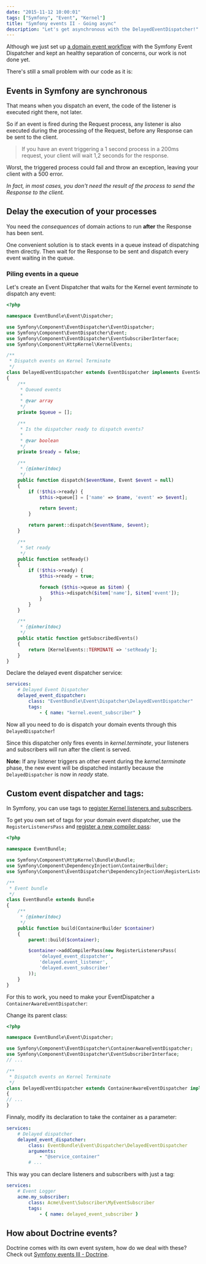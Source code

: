 ```yaml
---
date: "2015-11-12 10:00:01"
tags: ["Symfony", "Event", "Kernel"]
title: "Symfony events II - Going async"
description: "Let's get asynchronous with the DelayedEventDispatcher!"
---
```


Although we just set up [a domain event workflow](../events-part-1) with the Symfony Event Dispatcher and kept an healthy separation of concerns, our work is not done yet.

There's still a small problem with our code as it is:

## Events in Symfony are synchronous

That means when you dispatch an event, the code of the listener is executed right there, not later.

So if an event is fired during the Request process, any listener is also executed during the processing of the Request, before any Response can be sent to the client.

> If you have an event triggering a 1 second process in a 200ms request, your client will wait 1,2 seconds for the response.

Worst, the triggered process could fail and throw an exception, leaving your client with a 500 error.

_In fact, in most cases, you don't need the result of the process to send the Response to the client._

## Delay the execution of your processes

You need the _consequences_ of domain actions to run __after__ the Response has been sent.

One convenient solution is to stack events in a queue instead of dispatching them directly. Then wait for the Response to be sent and dispatch every event waiting in the queue.

### Piling events in a queue

Let's create an Event Dispatcher that waits for the Kernel event _terminate_ to dispatch any event:

```php
<?php

namespace EventBundle\Event\Dispatcher;

use Symfony\Component\EventDispatcher\EventDispatcher;
use Symfony\Component\EventDispatcher\Event;
use Symfony\Component\EventDispatcher\EventSubscriberInterface;
use Symfony\Component\HttpKernel\KernelEvents;

/**
 * Dispatch events on Kernel Terminate
 */
class DelayedEventDispatcher extends EventDispatcher implements EventSubscriberInterface
{
    /**
     * Queued events
     *
     * @var array
     */
    private $queue = [];

    /**
     * Is the dispatcher ready to dispatch events?
     *
     * @var boolean
     */
    private $ready = false;

    /**
     * {@inheritdoc}
     */
    public function dispatch($eventName, Event $event = null)
    {
        if (!$this->ready) {
            $this->queue[] = ['name' => $name, 'event' => $event];

            return $event;
        }

        return parent::dispatch($eventName, $event);
    }

    /**
     * Set ready
     */
    public function setReady()
    {
        if (!$this->ready) {
            $this->ready = true;

            foreach ($this->queue as $item) {
                $this->dispatch($item['name'], $item['event']);
            }
        }
    }

    /**
     * {@inheritdoc}
     */
    public static function getSubscribedEvents()
    {
        return [KernelEvents::TERMINATE => 'setReady'];
    }
}

```

Declare the delayed event dispatcher service:

```yaml
services:
    # Delayed Event Dispatcher
    delayed_event_dispatcher:
        class: "EventBundle\Event\Dispatcher\DelayedEventDispatcher"
        tags:
            - { name: "kernel.event_subscriber" }

```

Now all you need to do is dispatch your domain events through this `DelayedDispatcher`!

Since this dispatcher only fires events in _kernel.terminate_, your listeners and subscribers will run after the client is served.

__Note:__ If any listener triggers an other event during the _kernel.terminate_ phase, the new event will be dispatched instantly because the `DelayedDispatcher` is now in _ready_ state.

## Custom event dispatcher and tags:

In Symfony, you can use tags to [register Kernel listeners and subscribers](http://symfony.com/doc/current/cookbook/event_dispatcher/event_listener.html#creating-an-event-subscriber).

To get you own set of tags for your domain event dispatcher, use the `RegisterListenersPass` and [register a new compiler pass](http://symfony.com/doc/current/cookbook/service_container/compiler_passes.html):

```php
<?php

namespace EventBundle;

use Symfony\Component\HttpKernel\Bundle\Bundle;
use Symfony\Component\DependencyInjection\ContainerBuilder;
use Symfony\Component\EventDispatcher\DependencyInjection\RegisterListenersPass;

/**
 * Event bundle
 */
class EventBundle extends Bundle
{
    /**
     * {@inheritdoc}
     */
    public function build(ContainerBuilder $container)
    {
        parent::build($container);

        $container->addCompilerPass(new RegisterListenersPass(
            'delayed_event_dispatcher',
            'delayed.event_listener',
            'delayed.event_subscriber'
        ));
    }
}

```

For this to work, you need to make your EventDispatcher a `ContainerAwareEventDispatcher`:

Change its parent class:
```php
<?php

namespace EventBundle\Event\Dispatcher;

use Symfony\Component\EventDispatcher\ContainerAwareEventDispatcher;
use Symfony\Component\EventDispatcher\EventSubscriberInterface;
// ...

/**
 * Dispatch events on Kernel Terminate
 */
class DelayedEventDispatcher extends ContainerAwareEventDispatcher implements EventSubscriberInterface
{
// ...
}
```

Finnaly, modify its declaration to take the container as a parameter:
```yaml
services:
    # Delayed dispatcher
    delayed_event_dispatcher:
        class: EventBundle\Event\Dispatcher\DelayedEventDispatcher
        arguments:
            - "@service_container"
        # ...
```

This way you can declare listeners and subscribers with just a tag:

```yaml
services:
    # Event Logger
    acme.my_subscriber:
        class: Acme\Event\Subscriber\MyEventSubscriber
        tags:
            - { name: delayed_event_subscriber }
```

## How about Doctrine events?

Doctrine comes with its own event system, how do we deal with these?
Check out [Symfony events III - Doctrine](../events-part-3).
